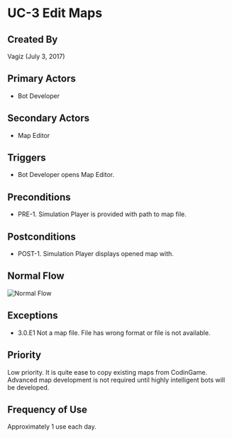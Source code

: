 # UC-3 Edit Maps

## Created By
Vagiz (July 3, 2017)

## Primary Actors
* Bot Developer

## Secondary Actors
* Map Editor

## Triggers
* Bot Developer opens Map Editor.

## Preconditions
* PRE-1. Simulation Player is provided with path to map file.

## Postconditions
* POST-1. Simulation Player displays opened map with.

## Normal Flow
![Normal Flow](https://image.ibb.co/jyQpnv/uc_3_flow.png)

## Exceptions
* 3.0.E1 Not a map file.
  File has wrong format or file is not available.

## Priority
Low priority. It is quite ease to copy existing maps from CodinGame.
Advanced map development is not required until highly intelligent bots
will be developed.

## Frequency of Use
Approximately 1 use each day.
